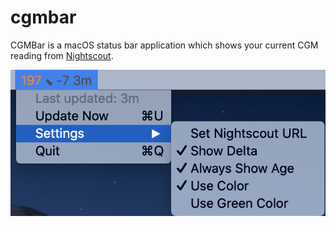 # cgmbar

CGMBar is a macOS status bar application which shows your current CGM reading from [Nightscout](https://github.com/nightscout/cgm-remote-monitor).

![screenshot](screenshot.png)
